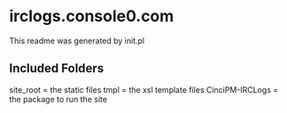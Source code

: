 irclogs.console0.com
====================

This readme was generated by init.pl

Included Folders
----------------
site_root = the static files
tmpl = the xsl template files
CinciPM-IRCLogs = the package to run the site
